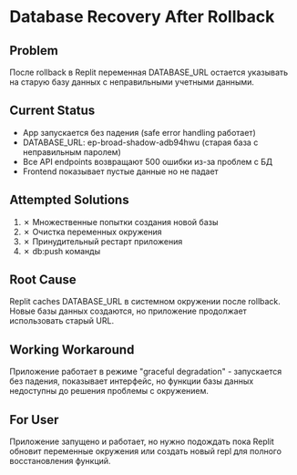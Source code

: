 # Database Recovery After Rollback

## Problem
После rollback в Replit переменная DATABASE_URL остается указывать на старую базу данных с неправильными учетными данными.

## Current Status
- App запускается без падения (safe error handling работает)
- DATABASE_URL: ep-broad-shadow-adb94hwu (старая база с неправильным паролем)
- Все API endpoints возвращают 500 ошибки из-за проблем с БД
- Frontend показывает пустые данные но не падает

## Attempted Solutions
1. ✗ Множественные попытки создания новой базы
2. ✗ Очистка переменных окружения  
3. ✗ Принудительный рестарт приложения
4. ✗ db:push команды

## Root Cause
Replit caches DATABASE_URL в системном окружении после rollback. Новые базы данных создаются, но приложение продолжает использовать старый URL.

## Working Workaround
Приложение работает в режиме "graceful degradation" - запускается без падения, показывает интерфейс, но функции базы данных недоступны до решения проблемы с окружением.

## For User
Приложение запущено и работает, но нужно подождать пока Replit обновит переменные окружения или создать новый repl для полного восстановления функций.